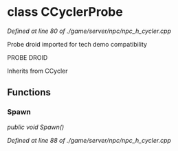 # class CCyclerProbe

*Defined at line 80 of ./game/server/npc/npc_h_cycler.cpp*

 Probe droid imported for tech demo compatibility

 PROBE DROID



Inherits from CCycler



## Functions

### Spawn

*public void Spawn()*

*Defined at line 88 of ./game/server/npc/npc_h_cycler.cpp*



